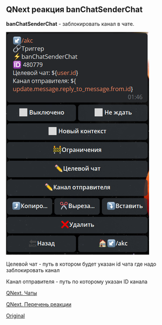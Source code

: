 ## QNext реакция banChatSenderChat

**banChatSenderChat** - заблокировать канал в чате.

![](./1.png)

Целевой чат - путь в котором будет указан id чата где надо заблокировать канал

Канал отправителя - путь по которому указан ID канала



[QNext. Чаты](/docs-test/_export/admin/chat-about)

[QNext. Перечень реакции](/docs-test/_export/reactions)


  
[Original](https://telegra.ph/QNext-admin-reaction-banChatSenderChat-01-05)